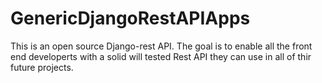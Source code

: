 # GenericDjangoRestAPIApps
This is an open source Django-rest API. The goal is to enable all the front end developerts with a solid will tested Rest API they can use in all of thir future projects.

